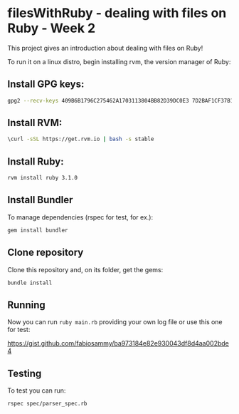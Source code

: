# filesWithRuby - dealing with files on Ruby - Week 2

This project gives an introduction about dealing with files on Ruby!

To run it on a linux distro, begin installing rvm, the version manager of Ruby:

## Install GPG keys:

```bash
gpg2 --recv-keys 409B6B1796C275462A1703113804BB82D39DC0E3 7D2BAF1CF37B13E2069D6956105BD0E739499BDB
```

## Install RVM:

```bash
\curl -sSL https://get.rvm.io | bash -s stable
```

## Install Ruby:

```bash
rvm install ruby 3.1.0
```

## Install Bundler 

To manage dependencies (rspec for test, for ex.):

```bash
gem install bundler
```

## Clone repository

Clone this repository and, on its folder, get the gems:

```bash
bundle install
```

## Running

Now you can run `ruby main.rb` providing your own log file or use this one for test:

<https://gist.github.com/fabiosammy/ba973184e82e930043df8d4aa002bde4>

## Testing

To test you can run:

```bash
rspec spec/parser_spec.rb
```
